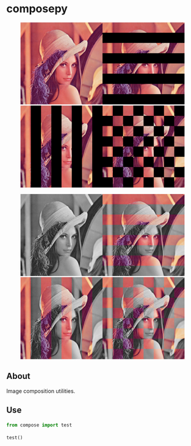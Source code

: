 # composepy

<p align="center"><img src="https://github.com/matt77hias/composepy/blob/master/res/Lena1.png" width="215"><img src="https://github.com/matt77hias/composepy/blob/master/res/SH.png" width="215"><img src="https://github.com/matt77hias/composepy/blob/master/res/SV.png" width="215"><img src="https://github.com/matt77hias/composepy/blob/master/res/SW.png" width="215"></p>
<p align="center"><img src="https://github.com/matt77hias/composepy/blob/master/res/Lena2.png" width="215"><img src="https://github.com/matt77hias/composepy/blob/master/res/MH.png" width="215"><img src="https://github.com/matt77hias/composepy/blob/master/res/MV.png" width="215"><img src="https://github.com/matt77hias/composepy/blob/master/res/MW.png" width="215"></p>

## About
Image composition utilities.

## Use
```python
from compose import test

test()
```

